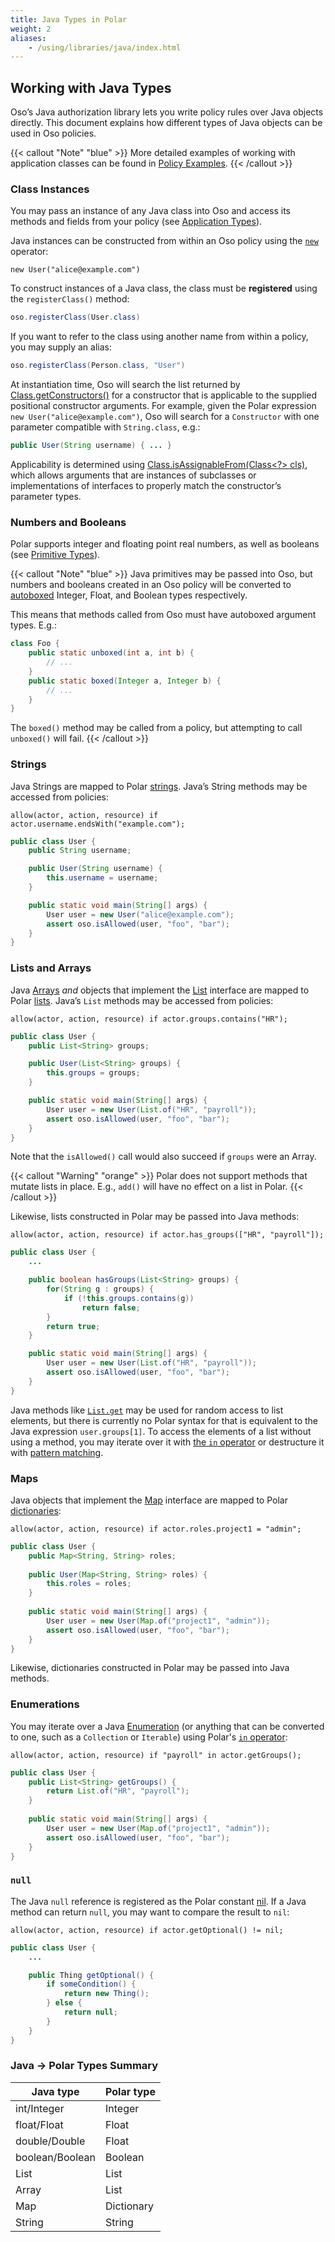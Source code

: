```yaml
---
title: Java Types in Polar
weight: 2
aliases: 
    - /using/libraries/java/index.html
---
```


## Working with Java Types

Oso’s Java authorization library lets you write policy rules over Java objects
directly. This document explains how different types of Java objects can be
used in Oso policies.

{{< callout "Note" "blue" >}}
  More detailed examples of working with application classes can be found in
  [Policy Examples](learn/policies/examples).
{{< /callout >}}

### Class Instances

You may pass an instance of any Java class into Oso and access its methods and
fields from your policy (see [Application
Types](learn/policies/application-types)).

Java instances can be constructed from within an Oso policy using the
[`new`](polar-syntax#new) operator:

```polar
new User("alice@example.com")
```

To construct instances of a Java class, the class must be **registered** using
the `registerClass()` method:

```java
oso.registerClass(User.class)
```

If you want to refer to the class using another name from within a policy, you
may supply an alias:

```java
oso.registerClass(Person.class, "User")
```

At instantiation time, Oso will search the list returned by
[Class.getConstructors()](https://docs.oracle.com/javase/10/docs/api/java/lang/Class.html#getConstructors())
for a constructor that is applicable to the supplied positional constructor
arguments. For example, given the Polar expression `new
User("alice@example.com")`, Oso will search for a `Constructor` with one
parameter compatible with `String.class`, e.g.:

```java
public User(String username) { ... }
```

Applicability is determined using [Class.isAssignableFrom(Class<?>
cls)](https://docs.oracle.com/javase/10/docs/api/java/lang/Class.html#isAssignableFrom(java.lang.Class)),
which allows arguments that are instances of subclasses or implementations of
interfaces to properly match the constructor’s parameter types.

### Numbers and Booleans

Polar supports integer and floating point real numbers, as well as booleans
(see [Primitive Types](polar-syntax#primitive-types)).

{{< callout "Note" "blue" >}}
  Java primitives may be passed into Oso, but numbers and booleans created in
  an Oso policy will be converted to
  [autoboxed](https://docs.oracle.com/javase/tutorial/java/data/autoboxing.html)
  Integer, Float, and Boolean types respectively.

  This means that methods called from Oso must have autoboxed argument types.
  E.g.:

  ```java
  class Foo {
      public static unboxed(int a, int b) {
          // ...
      }
      public static boxed(Integer a, Integer b) {
          // ...
      }
  }
  ```

  The `boxed()` method may be called from a policy, but attempting to call
  `unboxed()` will fail.
{{< /callout >}}

### Strings

Java Strings are mapped to Polar [strings](polar-syntax#strings). Java’s String
methods may be accessed from policies:

```polar
allow(actor, action, resource) if actor.username.endsWith("example.com");
```

```java
public class User {
    public String username;

    public User(String username) {
        this.username = username;
    }

    public static void main(String[] args) {
        User user = new User("alice@example.com");
        assert oso.isAllowed(user, "foo", "bar");
    }
}
```

### Lists and Arrays

Java
[Arrays](https://docs.oracle.com/javase/tutorial/java/nutsandbolts/arrays.html)
*and* objects that implement the
[List](https://docs.oracle.com/javase/10/docs/api/java/util/List.html)
interface are mapped to Polar [lists](polar-syntax#lists). Java’s `List`
methods may be accessed from policies:

```polar
allow(actor, action, resource) if actor.groups.contains("HR");
```

```java
public class User {
    public List<String> groups;

    public User(List<String> groups) {
        this.groups = groups;
    }

    public static void main(String[] args) {
        User user = new User(List.of("HR", "payroll"));
        assert oso.isAllowed(user, "foo", "bar");
    }
}
```

Note that the `isAllowed()` call would also succeed if `groups` were an Array.

{{< callout "Warning" "orange" >}}
  Polar does not support methods that mutate lists in place. E.g., `add()` will
  have no effect on a list in Polar.
{{< /callout >}}

Likewise, lists constructed in Polar may be passed into Java methods:

```polar
allow(actor, action, resource) if actor.has_groups(["HR", "payroll"]);
```

```java
public class User {
    ...

    public boolean hasGroups(List<String> groups) {
        for(String g : groups) {
            if (!this.groups.contains(g))
                return false;
        }
        return true;
    }

    public static void main(String[] args) {
        User user = new User(List.of("HR", "payroll"));
        assert oso.isAllowed(user, "foo", "bar");
    }
}
```

Java methods like
[`List.get`](https://docs.oracle.com/javase/10/docs/api/java/util/List.html#get(int))
may be used for random access to list elements, but there is currently no Polar
syntax for that is equivalent to the Java expression `user.groups[1]`. To
access the elements of a list without using a method, you may iterate over it
with [the `in` operator](polar-syntax#in-list-membership) or destructure it
with [pattern matching](polar-syntax#patterns-and-matching).

### Maps

Java objects that implement the
[Map](https://docs.oracle.com/javase/10/docs/api/java/util/Map.html) interface
are mapped to Polar [dictionaries](polar-syntax#dictionaries):

```polar
allow(actor, action, resource) if actor.roles.project1 = "admin";
```

```java
public class User {
    public Map<String, String> roles;
 
    public User(Map<String, String> roles) {
        this.roles = roles;
    }
 
    public static void main(String[] args) {
        User user = new User(Map.of("project1", "admin"));
        assert oso.isAllowed(user, "foo", "bar");
    }
}
```

Likewise, dictionaries constructed in Polar may be passed into Java methods.

### Enumerations

You may iterate over a Java
[Enumeration](https://docs.oracle.com/javase/10/docs/api/java/util/Enumeration.html)
(or anything that can be converted to one, such as a `Collection` or
`Iterable`) using Polar's [`in` operator](polar-syntax#in-list-membership):

```polar
allow(actor, action, resource) if "payroll" in actor.getGroups();
```

```java
public class User {
    public List<String> getGroups() {
        return List.of("HR", "payroll");
    }
 
    public static void main(String[] args) {
        User user = new User(Map.of("project1", "admin"));
        assert oso.isAllowed(user, "foo", "bar");
    }
}
```

### `null`

The Java `null` reference is registered as the Polar constant
[nil](learn/policies/application-types#nil). If a Java method can return
`null`, you may want to compare the result to `nil`:

```polar
allow(actor, action, resource) if actor.getOptional() != nil;
```

```java
public class User {
    ...

    public Thing getOptional() {
        if someCondition() {
            return new Thing();
        } else {
            return null;
        }
    }
}
```

### Java → Polar Types Summary

| Java type       | Polar type |
| --------------- | ---------- |
| int/Integer     | Integer    |
| float/Float     | Float      |
| double/Double   | Float      |
| boolean/Boolean | Boolean    |
| List            | List       |
| Array           | List       |
| Map             | Dictionary |
| String          | String     |
